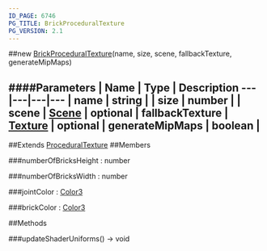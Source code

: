 ```yaml
---
ID_PAGE: 6746
PG_TITLE: BrickProceduralTexture
PG_VERSION: 2.1
---
```

##new [BrickProceduralTexture](page.php?p=6746)(name, size, scene, fallbackTexture, generateMipMaps)




####Parameters
 | Name | Type | Description
---|---|---|---
 | name | string | 
 | size | number | 
 | scene | [Scene](page.php?p=6662) | 
optional | fallbackTexture | [Texture](page.php?p=6733) | 
optional | generateMipMaps | boolean | 
---

##Extends [ProceduralTexture](page.php?p=6739)
##Members

###numberOfBricksHeight : number




###numberOfBricksWidth : number




###jointColor : [Color3](page.php?p=6748)




###brickColor : [Color3](page.php?p=6748)









##Methods

###updateShaderUniforms() &rarr; void

